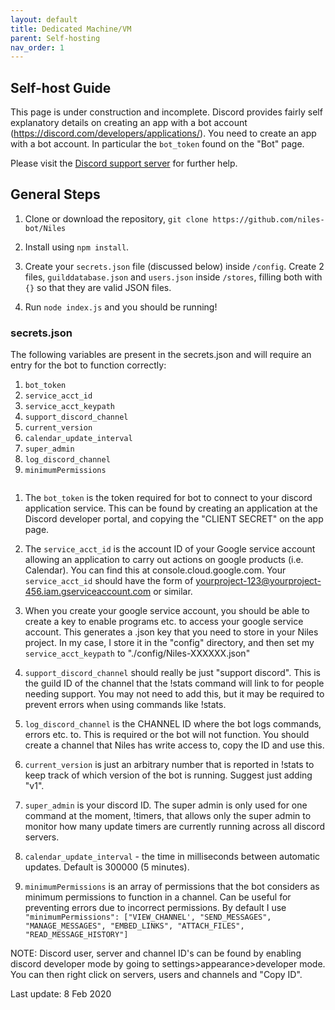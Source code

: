```yaml
---
layout: default
title: Dedicated Machine/VM
parent: Self-hosting
nav_order: 1
---
```


## Self-host Guide

This page is under construction and incomplete.  Discord provides fairly self explanatory details on creating an app with a bot account (https://discord.com/developers/applications/).  You need to create an app with a bot account.  In particular the `bot_token` found on the "Bot" page.

Please visit the [Discord support server](https://discord.gg/jNyntBn) for further help.

## General Steps

1. Clone or download the repository, `git clone https://github.com/niles-bot/Niles`

2. Install using `npm install`.

3. Create your `secrets.json` file (discussed below) inside `/config`.  Create 2 files, `guilddatabase.json` and `users.json` inside `/stores`, filling both with `{}` so that they are valid JSON files.

4. Run `node index.js` and you should be running!


### secrets.json

The following variables are present in the secrets.json and will require an entry for the bot to function correctly:

1. `bot_token`
2. `service_acct_id`
3. `service_acct_keypath`
4. `support_discord_channel`
5. `current_version`
6. `calendar_update_interval`
7. `super_admin`
8. `log_discord_channel`
9. `minimumPermissions`

```
```

1. The `bot_token` is the token required for bot to connect to your discord application service.  This can be found by creating an application at the Discord developer portal, and copying the "CLIENT SECRET" on the app page.

2. The `service_acct_id` is the account ID of your Google service account allowing an application to carry out actions on google products (i.e. Calendar). You can find this at console.cloud.google.com.  Your `service_acct_id` should have the form of yourproject-123@yourproject-456.iam.gserviceaccount.com or similar.

3. When you create your google service account, you should be able to create a key to enable programs etc. to access your google service account.  This generates a .json key that you need to store in your Niles project.  In my case, I store it in the "config" directory, and then set my `service_acct_keypath` to "./config/Niles-XXXXXX.json"

4. `support_discord_channel` should really be just "support discord".  This is the guild ID of the channel that the !stats command will link to for people needing support. You may not need to add this, but it may be required to prevent errors when using commands like !stats.

5. `log_discord_channel` is the CHANNEL ID where the bot logs commands, errors etc. to.  This is required or the bot will not function.  You should create a channel that Niles has write access to, copy the ID and use this.

6. `current_version` is just an arbitrary number that is reported in !stats to keep track of which version of the bot is running.  Suggest just adding "v1".

7. `super_admin` is your discord ID.  The super admin is only used for one command at the moment, !timers, that allows only the super admin to monitor how many update timers are currently running across all discord servers.

8. `calendar_update_interval` - the time in milliseconds between automatic updates.  Default is 300000 (5 minutes).

9. `minimumPermissions` is an array of permissions that the bot considers as minimum permissions to function in a channel.  Can be useful for preventing errors due to incorrect permissions.  By default I use `"minimumPermissions": ["VIEW_CHANNEL', "SEND_MESSAGES", "MANAGE_MESSAGES", "EMBED_LINKS", "ATTACH_FILES", "READ_MESSAGE_HISTORY"]`


NOTE: Discord user, server and channel ID's can be found by enabling discord developer mode by going to settings>appearance>developer mode.  You can then right click on servers, users and channels and "Copy ID".

Last update: 8 Feb 2020
